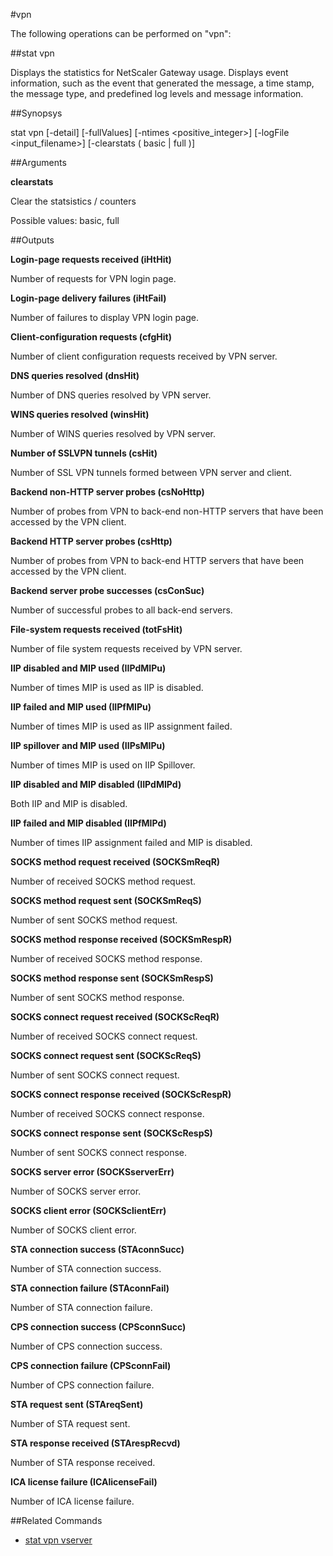 #vpn

The following operations can be performed on "vpn":


##stat vpn

Displays the statistics for NetScaler Gateway usage. Displays event information, such as the event that generated the message, a time stamp, the message type, and predefined log levels and message information.


##Synopsys

stat vpn [-detail] [-fullValues] [-ntimes &lt;positive_integer>] [-logFile &lt;input_filename>] [-clearstats ( basic | full )]


##Arguments

<b>clearstats</b>
Clear the statsistics / counters
Possible values: basic, full



##Outputs

<b>Login-page requests received (iHtHit)</b>
Number of requests for VPN login page.

<b>Login-page delivery failures (iHtFail)</b>
Number of failures to display VPN login page.

<b>Client-configuration requests (cfgHit)</b>
Number of client configuration requests received by VPN server.

<b>DNS queries resolved (dnsHit)</b>
Number of DNS queries resolved by VPN server.

<b>WINS queries resolved (winsHit)</b>
Number of WINS queries resolved by VPN server.

<b>Number of SSLVPN tunnels (csHit)</b>
Number of SSL VPN tunnels formed between VPN server and client.

<b>Backend non-HTTP server probes (csNoHttp)</b>
Number of probes from VPN to back-end non-HTTP servers that have been accessed by the VPN client.

<b>Backend HTTP server probes (csHttp)</b>
Number of probes from VPN to back-end HTTP servers that have been accessed by the VPN client.

<b>Backend server probe successes (csConSuc)</b>
Number of successful probes to all back-end servers.

<b>File-system requests received (totFsHit)</b>
Number of file system requests received by VPN server.

<b>IIP disabled and MIP used (IIPdMIPu)</b>
Number of times MIP is used as IIP is disabled.

<b>IIP failed and MIP used (IIPfMIPu)</b>
Number of times MIP is used as IIP assignment failed.

<b>IIP spillover and MIP used (IIPsMIPu)</b>
Number of times MIP is used on IIP Spillover.

<b>IIP disabled and MIP disabled (IIPdMIPd)</b>
Both IIP and MIP is disabled.

<b>IIP failed and MIP disabled (IIPfMIPd)</b>
Number of times IIP assignment failed and MIP is disabled.

<b>SOCKS method request received (SOCKSmReqR)</b>
Number of received SOCKS method request.

<b>SOCKS method request sent (SOCKSmReqS)</b>
Number of sent SOCKS method request.

<b>SOCKS method response received (SOCKSmRespR)</b>
Number of received SOCKS method response.

<b>SOCKS method response sent (SOCKSmRespS)</b>
Number of sent SOCKS method response.

<b>SOCKS connect request received (SOCKScReqR)</b>
Number of received SOCKS connect request.

<b>SOCKS connect request sent (SOCKScReqS)</b>
Number of sent SOCKS connect request.

<b>SOCKS connect response received (SOCKScRespR)</b>
Number of received SOCKS connect response.

<b>SOCKS connect response sent (SOCKScRespS)</b>
Number of sent SOCKS connect response.

<b>SOCKS server error (SOCKSserverErr)</b>
Number of SOCKS server error.

<b>SOCKS client error (SOCKSclientErr)</b>
Number of SOCKS client error.

<b>STA connection success (STAconnSucc)</b>
Number of STA connection success.

<b>STA connection failure (STAconnFail)</b>
Number of STA connection failure.

<b>CPS connection success (CPSconnSucc)</b>
Number of CPS connection success.

<b>CPS connection failure (CPSconnFail)</b>
Number of CPS connection failure.

<b>STA request sent (STAreqSent)</b>
Number of STA request sent.

<b>STA response received (STArespRecvd)</b>
Number of STA response received.

<b>ICA license failure (ICAlicenseFail)</b>
Number of ICA license failure.



##Related Commands

<ul><li><a href="../../../t-vpn-vs/t-vpn-vs">stat vpn vserver</a></li></ul>



